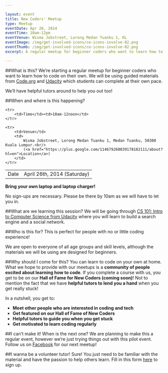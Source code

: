 ```yaml
---

layout: event
title: New Coders' Meetup
type: Meetup
eventDate: Apr 26, 2014
eventTime: 10am-12pm
eventVenue: Wisma Jobstreet, Lorong Medan Tuanku 1, KL
eventImage: /img/get-involved-icons/ce-icons-involve-02.png
eventThumb: /img/get-involved-icons/ce-icons-involve-02.png
excerpt: A regular meetup for beginner coders who want to learn how to code on their own. 

---
```


##What is this?
We’re starting a regular meetup for beginner coders who want to learn how to code on their own. We will be using guided materials from [Code.org](http://code.org) and [Udacity](http://udacity.com) which students can complete at their own pace. 

We’ll have helpful tutors around to help you out too! 

##When and where is this happening?
<table class="ce-event-details-table">
	<tr>
		<td>Date</td><td>April 26th, 2014 (Saturday)</td>
	</tr>

	<tr>
		<td>Time</td><td>10am-12noon</td>
	</tr>

	<tr>
		<td>Venue</td>
		<td>
			Wisma Jobstreet, Lorong Medan Tuanku 1, Medan Tuanku, 50300 Kuala Lumpur.<br/>
			(<a href="https://plus.google.com/114679260039178182111/about?hl=en">Location</a>)
		</td>
	</tr>
</table>

__Bring your own laptop and laptop charger!__

No sign-ups are necessary. Please be there by 10am as we will have to let you in.

##What are we learning this session?
We will be going through [CS 101: Intro to Computer Science from Udacity](http://www.udacity.com/course/cs101)
where you will learn to build a search engine and a social network.


##Who is this for?
This is perfect for people with no or little coding experience!

We are open to everyone of all age groups and skill levels, although the materials we will be using are designed for beginners. 

##Why should I come for this?
You can learn to code on your own at home. What we hope to provide with our meetups is a __community of people excited about learning how to code__. If you complete a course with us, you get to be on our __Hall of Fame for New Coders (coming soon)__! Not to mention the fact that we have __helpful tutors to lend you a hand__ when you get really stuck!

In a nutshell, you get to:

* __Meet other people who are interested in coding and tech__
* __Get featured on our Hall of Fame of New Coders__
* __Helpful tutors to guide you when you get stuck__
* __Get motivated to learn coding regularly__

##I can’t make it! When is the next one?
We are planning to make this a regular event, however we’re just trying things out with this pilot event. Follow us on [Facebook](http://facebook.com/codeequality) for our next meetup!


##I wanna be a volunteer tutor!
Sure! You just need to be familiar with the material and have the passion to help others learn. Fill in this form [here](https://docs.google.com/forms/d/1t-J6mvTl53FVfnM0aapKNgjdFP-KMyqNXmmNp8jxwis/viewform) to sign up.
